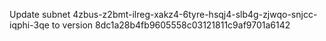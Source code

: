 Update subnet 4zbus-z2bmt-ilreg-xakz4-6tyre-hsqj4-slb4g-zjwqo-snjcc-iqphi-3qe to version 8dc1a28b4fb9605558c03121811c9af9701a6142
